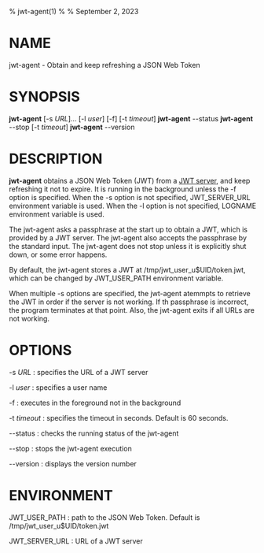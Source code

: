 % jwt-agent(1)
%
% September 2, 2023

# NAME

jwt-agent - Obtain and keep refreshing a JSON Web Token

# SYNOPSIS

**jwt-agent** [-s _URL_]... [-l _user_] [-f] [-t _timeout_]
**jwt-agent** --status
**jwt-agent** --stop [-t _timeout_]
**jwt-agent** --version

# DESCRIPTION

**jwt-agent** obtains a JSON Web Token (JWT) from a [JWT
server](https://github.com/oss-tsukuba/jwt-server.git), and keep
refreshing it not to expire.  It is running in the background unless
the -f option is specified.  When the -s option is not specified,
JWT_SERVER_URL environment variable is used.  When the -l option is
not specified, LOGNAME environment variable is used.

The jwt-agent asks a passphrase at the start up to obtain a JWT, which
is provided by a JWT server.  The jwt-agent also accepts the
passphrase by the standard input.  The jwt-agent does not stop unless
it is explicitly shut down, or some error happens.

By default, the jwt-agent stores a JWT at
/tmp/jwt_user_u$UID/token.jwt, which can be changed by JWT_USER_PATH
environment variable.

When multiple -s options are specified, the jwt-agent atemmpts to
retrieve the JWT in order if the server is not working.
If th passphrase is incorrect, the program terminates at that point.
Also, the jwt-agent exits if all URLs are not working.

# OPTIONS

-s _URL_
: specifies the URL of a JWT server

-l _user_
: specifies a user name

-f
: executes in the foreground not in the background

-t _timeout_
: specifies the timeout in seconds.  Default is 60 seconds.

--status
: checks the running status of the jwt-agent

--stop
: stops the jwt-agent execution

--version
: displays the version number

# ENVIRONMENT

JWT_USER_PATH
: path to the JSON Web Token.  Default is /tmp/jwt_user_u$UID/token.jwt

JWT_SERVER_URL
: URL of a JWT server
